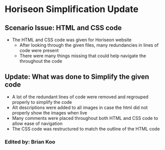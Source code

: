 # Horiseon Simplification Update

## Scenario Issue: HTML and CSS code
* The HTML and CSS code was given for Horiseon website
  * After looking through the given files, many redundancies in lines of code were present
  * There were many things missing that could help navigate the throughout the code

## Update: What was done to Simplify the given code
* A lot of the redundant lines of code were removed and regrouped properly to simplify the code
* Alt descriptions were added to all images in case the html did not properly show the images when live
* Many comments were placed throughout both HTML and CSS code to allow ease of navigation
* The CSS code was restructured to match the outline of the HTML code


### Edited by: Brian Koo
